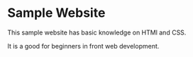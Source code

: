 # Sample Website

This sample website has basic knowledge on HTMl and CSS.

It is a good for beginners in front web development.
